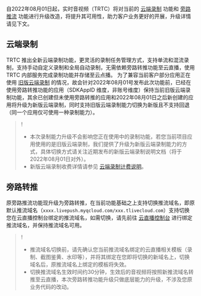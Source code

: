 自2022年08月01日起，实时音视频（TRTC）将对当前的 [云端录制](https://cloud.tencent.com/document/product/647/16823) 功能和 [旁路推流](https://cloud.tencent.com/document/product/647/16826) 功能进行升级改造，将提升其可用性，助力客户业务更好的开展，升级详情请见下文。

## 云端录制
TRTC 推出全新云端录制功能，更灵活的录制任务管理方式，支持单流和混流录制，支持手动自定义录制和全局自动录制，无需依赖旁路转推功能至云直播，使用 TRTC 内部服务完成录制功能并存储至云点播。
为了兼容当前客户部分应用正在使用 [旧版云端录制](https://cloud.tencent.com/document/product/647/16823) 的情况，故会针对2022年08月01号发布此次功能前，已经在使用旁路转推功能的应用（SDKAppID 维度，非账号维度）保持当前旧版云端录制功能，其余已创建但未使用旁路转推的应用和2022年08月01日之后新创建的应用将升级为新版云端录制，同时支持旧版云端录制能力切换为新版且不支持回退（同一个应用仅可使用一种录制能力）。

>!
>- 本次录制能力升级不会影响您正在使用中的录制功能，若您当前项目应用使用的是旧版云端录制，我们提供了升级为新版云端录制能力的方式，具体切换方式请关注近期发布的新版云端录制说明文档（将于2022年08月01日对外）。
>- 新版云端录制收费详情请参见 [云端录制计费说明](https://cloud.tencent.com/document/product/647/75047)。

## 旁路转推
原旁路推流功能现升级为旁路转推，在当前功能基础之上支持切换推流域名，即原默认推流域名（`xxxx.livepush.myqcloud.com/xxx.tlivecloud.com`）支持切换您在云直播控制台绑定的推流域名，如需切换，请先前往 [云直播控制台](https://console.cloud.tencent.com/live/domainmanage) 进行绑定推流域名，并保持推流域名可用。

>! 
>- 推流域名切换前，请先确认您当前推流域名绑定的云直播相关模板（录制、截图鉴黄、水印等），并将其绑定在您即将切换的新域名上，切换域名后，原推流域名上绑定的模板将失效。
>- 切换推流域名生效时间约30分钟，生效后的音视频将按照新推流域名转推至云直播，本次旁路转推功能升级只做底层能力的升级，不涉及您原业务代码的改动。





